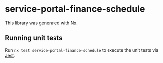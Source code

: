 <!-- gitbook-ignore -->

# service-portal-finance-schedule

This library was generated with [Nx](https://nx.dev).

## Running unit tests

Run `nx test service-portal-finance-schedule` to execute the unit tests via [Jest](https://jestjs.io).
